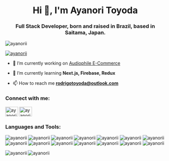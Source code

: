 <h1 align="center">Hi 👋, I'm Ayanori Toyoda</h1>
<h3 align="center">Full Stack Developer, born and raised in Brazil, based in Saitama, Japan.</h3>

<p align="left"> <img src="https://komarev.com/ghpvc/?username=ayanorii&label=Profile%20views&color=0e75b6&style=flat" alt="ayanorii" /> </p>

<p align="left"> <a href="https://github.com/ryo-ma/github-profile-trophy"><img src="https://github-profile-trophy.vercel.app/?username=ayanorii" alt="ayanorii" /></a> </p>

- 🔭 I’m currently working on [Audiophile E-Commerce](https://github.com/AyanorII/audiophile-next-typescript)

- 🌱 I’m currently learning **Next.js, Firebase, Redux**

- 📫 How to reach me **rodrigotoyoda@outlook.com**

<h3 align="left">Connect with me:</h3>
<p align="left">
<a href="https://linkedin.com/in/ayanori-toyoda" target="blank"><img align="center" src="https://raw.githubusercontent.com/rahuldkjain/github-profile-readme-generator/master/src/images/icons/Social/linked-in-alt.svg" alt="ayanori-toyoda" height="30" width="40" /></a>
<a href="https://instagram.com/ayanori.toyoda" target="blank"><img align="center" src="https://raw.githubusercontent.com/rahuldkjain/github-profile-readme-generator/master/src/images/icons/Social/instagram.svg" alt="ayanori.toyoda" height="30" width="40" /></a>
</p>

<h3 align="left">Languages and Tools:</h3>

<p>
  <img src="https://img.shields.io/badge/JavaScript-F7DF1E?style=for-the-badge&logo=javascript&logoColor=black" alt="ayanorii" />
  <img src="https://img.shields.io/badge/HTML5-E34F26?style=for-the-badge&logo=html5&logoColor=white" alt="ayanorii" />
  <img src="https://img.shields.io/badge/CSS3-1572B6?style=for-the-badge&logo=css3&logoColor=white" alt="ayanorii" />
  <img src="https://img.shields.io/badge/Python-3776AB?style=for-the-badge&logo=python&logoColor=white" alt="ayanorii" />
  <img src="https://img.shields.io/badge/TypeScript-007ACC?style=for-the-badge&logo=typescript&logoColor=white" alt="ayanorii" />
  <img src="https://img.shields.io/badge/Ruby-CC342D?style=for-the-badge&logo=ruby&logoColor=white" alt="ayanorii" />
  <img src="https://img.shields.io/badge/React-20232A?style=for-the-badge&logo=react&logoColor=61DAFB" alt="ayanorii" />
  <img src="https://img.shields.io/badge/styled--components-DB7093?style=for-the-badge&logo=styled-components&logoColor=white" alt="ayanorii" />
  <img src="https://img.shields.io/badge/React_Router-CA4245?style=for-the-badge&logo=react-router&logoColor=white" alt="ayanorii" />
  <img src="https://img.shields.io/badge/Ruby_on_Rails-CC0000?style=for-the-badge&logo=ruby-on-rails&logoColor=white" alt="ayanorii" />
  <img src="https://img.shields.io/badge/PostgreSQL-316192?style=for-the-badge&logo=postgresql&logoColor=white" alt="ayanorii" />
  <img src="https://img.shields.io/badge/MongoDB-4EA94B?style=for-the-badge&logo=mongodb&logoColor=white" alt="ayanorii" />
  <img src="https://img.shields.io/badge/Visual_Studio_Code-0078D4?style=for-the-badge&logo=visual%20studio%20code&logoColor=white" alt="ayanorii" />
  <img src="https://img.shields.io/badge/GIT-E44C30?style=for-the-badge&logo=git&logoColor=white" alt="ayanorii" />
</p>

<p><img align="left" src="https://github-readme-stats.vercel.app/api/top-langs?username=ayanorii&show_icons=true&locale=en&layout=compact" alt="ayanorii" /></p>
<!-- 
<p>&nbsp;<img align="center" src="https://github-readme-stats.vercel.app/api?username=ayanorii&show_icons=true&locale=en" alt="ayanorii" /></p> -->

<p><img align="center" src="https://github-readme-streak-stats.herokuapp.com/?user=ayanorii&" alt="ayanorii" /></p>
